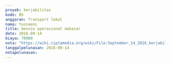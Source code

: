 ```yaml
---
proyek: kerjabilitas
kode: B5
anggaran: Transport lokal
nama: Yusnaeni
title: bensin operasional makasar
date: 2016-09-14
biaya: 70000
nota: "https://wiki.ciptamedia.org/wiki/File:September_14_2016_kerjabilitas_B5_bensin_neni.jpg"
tanggalpelunasan: 2016-09-14
notapelunasan:
---
```

